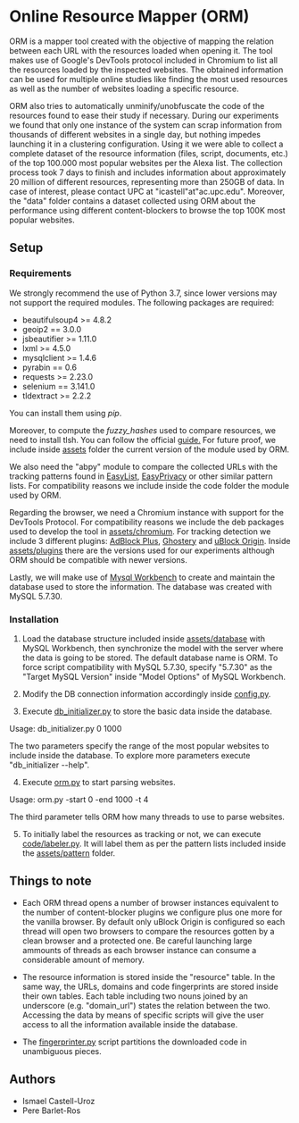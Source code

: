 # Online Resource Mapper (ORM)
ORM is a mapper tool created with the objective of mapping the relation between each URL with the resources loaded when opening it. The tool makes use of Google's DevTools protocol included in Chromium to list all the resources loaded by the inspected websites. The obtained information can be used for multiple online studies like finding the most used resources as well as the number of websites loading a specific resource.

ORM also tries to automatically unminify/unobfuscate the code of the resources found to ease their study if necessary. During our experiments we found that only one instance of the system can scrap information from thousands of different websites in a single day, but nothing impedes launching it in a clustering configuration. Using it we were able to collect a complete dataset of the resource information (files, script, documents, etc.) of the top 100.000 most popular websites per the Alexa list. The collection process took 7 days to finish and includes information about approximately 20 million of different resources, representing more than 250GB of data. In case of interest, please contact UPC at "icastell"at"ac.upc.edu". Moreover, the "data" folder contains a dataset collected using ORM about the performance using different content-blockers to browse the top 100K most popular websites.

## Setup
### Requirements
We strongly recommend the use of Python 3.7, since lower versions may not support the required modules.
The following packages are required:
* beautifulsoup4 >= 4.8.2
* geoip2 == 3.0.0
* jsbeautifier >= 1.11.0
* lxml >= 4.5.0
* mysqlclient >= 1.4.6
* pyrabin == 0.6
* requests >= 2.23.0
* selenium == 3.141.0
* tldextract >= 2.2.2

You can install them using *pip*.

Moreover, to compute the *fuzzy_hashes* used to compare resources, we need to install tlsh. You can follow the official [guide.](https://github.com/trendmicro/tlsh) For future proof, we include inside [assets](assets/) folder the current version of the module used by ORM.

We also need the "abpy" module to compare the collected URLs with the tracking patterns found in [EasyList](https://easylist.to/easylist/easylist.txt), [EasyPrivacy](https://easylist.to/easylist/easyprivacy.txt) or other similar pattern lists.
For compatibility reasons we include inside the code folder the module used by ORM.

Regarding the browser, we need a Chromium instance with support for the DevTools Protocol. For compatibility reasons we include the deb packages used to develop the tool in [assets/chromium](assets/chromium). For tracking detection we include 3 different plugins: [AdBlock Plus](https://adblockplus.org), [Ghostery](https://www.ghostery.com/) and [uBlock Origin](https://chrome.google.com/webstore/detail/ublock-origin/cjpalhdlnbpafiamejdnhcphjbkeiagm?hl=es). Inside [assets/plugins](assets/plugins) there are the versions used for our experiments although ORM should be compatible with newer versions. 


Lastly, we will make use of [Mysql Workbench](https://www.mysql.com/products/workbench/) to create and maintain the database used to store the information. The database was created with MySQL 5.7.30.

### Installation
1) Load the database structure included inside [assets/database](assets/database) with MySQL Workbench, then synchronize the model with the server where the data is going to be stored. The default database name is ORM. To force script compatibility with MySQL 5.7.30, specify "5.7.30" as the "Target MySQL Version" inside "Model Options" of MySQL Workbench.

2) Modify the DB connection information accordingly inside [config.py](config.py).

3) Execute [db_initializer.py](code/db_initializer.py) to store the basic data inside the database.

Usage: db_initializer.py 0 1000

The two parameters specify the range of the most popular websites to include inside the database. 
To explore more parameters execute "db_initializer --help".

4) Execute [orm.py](code/orm.py) to start parsing websites.

Usage: orm.py -start 0 -end 1000 -t 4

The third parameter tells ORM how many threads to use to parse websites. 

5) To initially label the resources as tracking or not, we can execute [code/labeler.py](code/labeler.py). It will label them as per the pattern lists included inside the [assets/pattern](assets/pattern) folder.

## Things to note

* Each ORM thread opens a number of browser instances equivalent to the number of content-blocker plugins we configure plus one more for the vanilla browser. By default only uBlock Origin is configured so each thread will open two browsers to compare the resources gotten by a clean browser and a protected one. Be careful launching large ammounts of threads as each browser instance can consume a considerable amount of memory.

* The resource information is stored inside the "resource" table. In the same way, the URLs, domains and code fingerprints are stored inside their own tables. Each table including two nouns joined by an underscore (e.g. "domain_url") states the relation between the two. Accessing the data by means of specific scripts will give the user access to all the information available inside the database.

* The [fingerprinter.py](code/fingerprinter.py) script partitions the downloaded code in unambiguous pieces.

## Authors
* Ismael Castell-Uroz
* Pere Barlet-Ros

